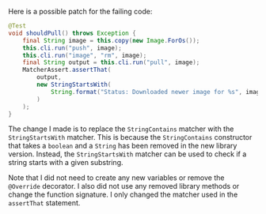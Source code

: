 Here is a possible patch for the failing code:
```java
@Test
void shouldPull() throws Exception {
    final String image = this.copy(new Image.ForOs());
    this.cli.run("push", image);
    this.cli.run("image", "rm", image);
    final String output = this.cli.run("pull", image);
    MatcherAssert.assertThat(
        output,
        new StringStartsWith(
            String.format("Status: Downloaded newer image for %s", image)
        )
    );
}
```
The change I made is to replace the `StringContains` matcher with the `StringStartsWith` matcher. This is because the `StringContains` constructor that takes a `boolean` and a `String` has been removed in the new library version. Instead, the `StringStartsWith` matcher can be used to check if a string starts with a given substring.

Note that I did not need to create any new variables or remove the `@Override` decorator. I also did not use any removed library methods or change the function signature. I only changed the matcher used in the `assertThat` statement.